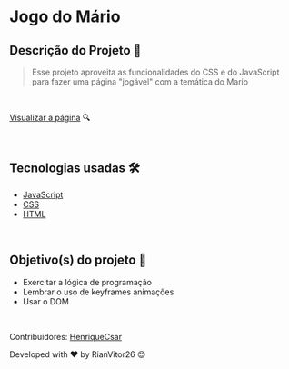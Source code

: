 # Jogo do Mário

## Descrição do Projeto 📌
>Esse projeto aproveita as funcionalidades do CSS e do JavaScript para fazer uma página "jogável" com a temática do Mario
>

<br>

[Visualizar a página](https://rianvitor26.github.io/Mario-Game-Animation/) 🔍

<br>

## Tecnologias usadas 🛠 

* [JavaScript](https://www.w3schools.com/js/default.asp)
* [CSS](https://www.w3schools.com/css/default.asp)
* [HTML](https://www.w3schools.com/html/default.asp)

<br>

## Objetivo(s) do projeto 🎯
- Exercitar a lógica de programação
- Lembrar o uso de keyframes animações
- Usar o DOM

<br>

Contribuidores:  [HenriqueCsar](https://github.com/HenriqueCsar)

Developed with ❤️ by RianVitor26 😊
